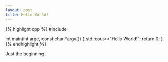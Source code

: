 ```yaml
---
layout: post
title: Hello World!
---
```

{% highlight cpp %}
#include <iostream>

int main(int argc, const char *argv[]) {
    std::cout<<"Hello World!";
    return 0;
}
{% endhighlight %}

Just the beginning.
